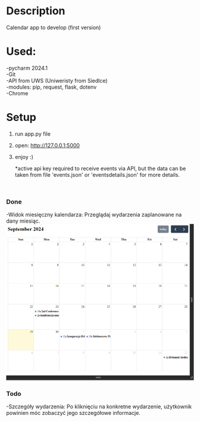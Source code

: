 # Description
Calendar app to develop (first version)
<br>

# Used:
-pycharm 2024.1 <br>
-Git <br>
-API from UWS (Uniweristy from Siedlce) <br>
-modules: pip, request, flask, dotenv <br>
-Chrome

# Setup
1. run app.py file
2. open: http://127.0.0.1:5000
3. enjoy :)

   *active api key required to receive events via API, but the data can be taken from file 'events.json' or 'eventsdetails.json' for more details.
 <br>
 
### Done
-Widok miesięczny kalendarza: Przeglądaj wydarzenia zaplanowane na dany miesiąc.
![podgląd](images/2024-09-29_18h29_30.png)
 
### Todo
-Szczegóły wydarzenia: Po kliknięciu na konkretne wydarzenie, użytkownik powinien móc zobaczyć jego szczegółowe informacje.
